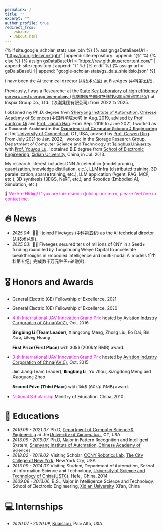 ```yaml
---
permalink: /
title: ""
excerpt: ""
author_profile: true
redirect_from: 
  - /about/
  - /about.html
---
```


{% if site.google_scholar_stats_use_cdn %}
{% assign gsDataBaseUrl = "https://cdn.jsdelivr.net/gh/" | append: site.repository | append: "@" %}
{% else %}
{% assign gsDataBaseUrl = "https://raw.githubusercontent.com/" | append: site.repository | append: "/" %}
{% endif %}
{% assign url = gsDataBaseUrl | append: "google-scholar-stats/gs_data_shieldsio.json" %}

<span class='anchor' id='about-me'></span>

I have been the AI technical director (AI技术总监) at FiveAges (中科第五纪). 

Previously, I was a Researcher at the [State Key Laboratory of high efficiency servers and storage technology (高效能服务器和存储技术国家重点实验室)](https://www.most.gov.cn/kjbgz/201407/t20140708_114137.html) at Inspur Group Co., Ltd.（浪潮集团有限公司) from 2022 to 2025. 

I obtained my Ph.D. degree from [Shenyang Institute of Automation](http://www.sia.cas.cn/), [Chinese Academy of Sciences](https://english.ucas.ac.cn/) (中国科学院大学) in Aug. 2019, advised by [Prof. Juntong Qi](https://seea.tju.edu.cn/info/1013/1584.htm) and [Prof. Jianda Han](https://ai.nankai.edu.cn/info/1033/2796.htm). From Sep. 2019 to June 2021, I worked as a Research Assistant in the [Department of Computer Science & Engineering](https://computing.engineering.uconn.edu/) at the [University of Connecticut](https://uconn.edu/), CT, USA, advised by [Prof. Caiwen Ding](https://caiwending.github.io/web/home.html). From July 2021 to Jan. 2022, I worked in the Storage Research Group, Department of Computer Science and Technology at [Tsinghua University](https://www.tsinghua.edu.cn/en/) with [Prof. Youyou Lu](https://storage.cs.tsinghua.edu.cn/~lu/). I obtained B.E degree from [School of Electronic Engineering](https://ensee.xidian.edu.cn/index.html), [Xidian University](https://en.xidian.edu.cn/), China, in Jul. 2013.

My research interest includes DNN Acceleration (model pruning, quantization, knowledge distillation, etc.), LLM infra (distributed training, 3D parallelization, sparse training, etc.), LLM application (Agent, RAG, MCP, etc.), 3D synthesis (3DGS, NeRF, etc.), and Robotics (Embodied AI, Simulation, etc.).

&#x1F4E2; <font color=magenta>We Are Hiring! If you are interested in joining our team, please feel free to contact me.</font>

# 🔥 News
- *2025.04*: &nbsp;🎉🎉 I joined FiveAges (中科第五纪) as the AI technical director (AI技术总监).
- *2025.03*: &nbsp;🎉🎉 FiveAges secured tens of millions of CNY in a Seed+ funding round led by Tongchuang Weiye Capital to accelerate breakthroughs in ​​embodied intelligence​​ and ​​multi-modal AI models (「中科第五纪」完成数千万元种子+轮融资)​​.

<!-- 
# 📝 Publications 

<div class='paper-box'><div class='paper-box-image'><div><div class="badge">CVPR 2016</div><img src='images/500x300.png' alt="sym" width="100%"></div></div>
<div class='paper-box-text' markdown="1">

[Deep Residual Learning for Image Recognition](https://openaccess.thecvf.com/content_cvpr_2016/papers/He_Deep_Residual_Learning_CVPR_2016_paper.pdf)

**Kaiming He**, Xiangyu Zhang, Shaoqing Ren, Jian Sun

[**Project**](https://scholar.google.com/citations?view_op=view_citation&hl=zh-CN&user=DhtAFkwAAAAJ&citation_for_view=DhtAFkwAAAAJ:ALROH1vI_8AC) <strong><span class='show_paper_citations' data='DhtAFkwAAAAJ:ALROH1vI_8AC'></span></strong>
- Lorem ipsum dolor sit amet, consectetur adipiscing elit. Vivamus ornare aliquet ipsum, ac tempus justo dapibus sit amet. 
</div>
</div>

- [Lorem ipsum dolor sit amet, consectetur adipiscing elit. Vivamus ornare aliquet ipsum, ac tempus justo dapibus sit amet](https://github.com), A, B, C, **CVPR 2020** -->

# 🎖 Honors and Awards

- General Electric (GE) Fellowship of Excellence, 2021
- General Electric (GE) Fellowship of Excellence, 2020
- <font color=magenta>4-th International UAV Innovation Grand Prix</font>
hosted by [Aviation Industry Corporation of China(AVIC)](https://www.avic.com/en/index.shtml), Oct. 2016

  **Bingbing Li (Team Leader)**, Xiangdong Meng, Zhong Liu, Bo Dai, Bin Xiao, Lilong Huang

  **First Prize (First Place)** with 30k$ (200k￥ RMB) award.

- <font color=magenta>3-th International UAV Innovation Grand Prix</font>
hosted by [Aviation Industry Corporation of China(AVIC)](https://www.avic.com/en/index.shtml), Oct. 2015

  Jun Jiang(Team Leader), **Bingbing Li**, Yu Zhou, Xiangdong Meng and Xiaoguang Zhao

  **Second Prize (Third Place)** with 10k$ (60k￥ RMB) award.

- <font color=magenta>National Scholarship</font>
Ministry of Education, China, 2010


# 📖 Educations
- *2019.09 - 2021.07*, Ph.D, [Department of Computer Science & Engineering](https://computing.engineering.uconn.edu/) at the [University of Connecticut](https://uconn.edu/), CT, USA
- *2013.09 - 2019.07*, Ph.D, Major in Pattern Recognition and Intelligent System, [Shenyang Institute of Automation](http://www.sia.cas.cn/), [Chinese Academy of Sciences](https://english.ucas.ac.cn/)
- *2018.02 - 2019.02*, Visiting Scholar, [CCNY Robotics Lab](https://ccny-ros-pkg.github.io/), [The City College of New York](https://www.ccny.cuny.edu/), New York City, USA
- *2013.09 - 2014.07*, Visiting Student, Department of Automation, School of Information Science and Technology, [University of Science and Technology of China(USTC)](https://en.ustc.edu.cn//), Hefei, China.
2014
- *2009.09 - 2013.06*, B.S., Major in Intelligence Science and Technology, School of Electronic Engineering, [Xidian University](https://en.xidian.edu.cn/), Xi’an, China

<!-- # 💬 Invited Talks
- *2021.06*, Lorem ipsum dolor sit amet, consectetur adipiscing elit. Vivamus ornare aliquet ipsum, ac tempus justo dapibus sit amet. 
- *2021.03*, Lorem ipsum dolor sit amet, consectetur adipiscing elit. Vivamus ornare aliquet ipsum, ac tempus justo dapibus sit amet.  \| [\[video\]](https://github.com/) -->

# 💻 Internships
- *2020.07 - 2020.09*, [Kuaishou](https://www.kuaishou.com/en), Palo Alto, USA.